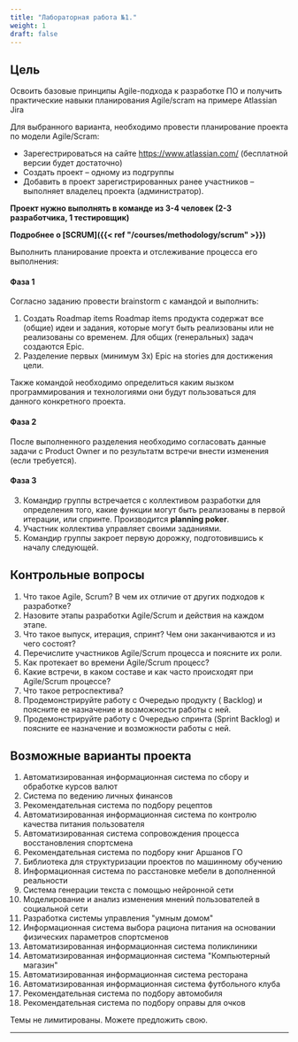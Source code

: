 ```yaml
---
title: "Лабораторная работа №1."
weight: 1
draft: false
---
```


## Цель
Освоить базовые принципы Agile-подхода к разработке ПО и получить практические навыки планирования Agile/scram на примере Atlassian Jira

Для выбранного варианта, необходимо провести планирование проекта по модели Agile/Scram:
* Зарегестрироваться на сайте https://www.atlassian.com/ (бесплатной версии будет достаточно)
* Создать проект – одному из подгруппы
* Добавить в проект зарегистрированных ранее участников – выполняет владелец проекта (администратор).

**Проект нужно выполнять в команде из 3-4 человек (2-3 разработчика, 1 тестировщик)**

**Подробнее о [SCRUM]({{< ref "/courses/methodology/scrum" >}})**


Выполнить планирование проекта и отслеживание процесса его выполнения:

#### Фаза 1

Согласно заданию провести brainstorm с камандой и выполнить:
1. Создать Roadmap items
Roadmap items продукта
содержат все (общие) идеи и задания, которые могут быть реализованы или не реализованы со временем. Для общих (генеральных) задач создаются Epic.
2. Разделение первых (минимум 3х) Epic на stories для достижения цели. 

Также командой необходимо определиться каким яызком программирования и технологиями они будут пользоваться для данного конкретного проекта.

#### Фаза 2
После выполненного разделения необходимо согласовать данные задачи с Product Owner и по результатм встречи внести изменения (если требуется).

#### Фаза 3
3. Командир группы встречается с коллективом разработки для определения того, какие функции могут быть реализованы в первой итерации, или спринте. Производится **planning poker**.
4. Участник коллектива управляет своими заданиями.
5. Командир группы закроет первую дорожку, подготовившись к началу следующей.

## Контрольные вопросы
1. Что такое Agile, Scrum? В чем их отличие от других подходов к разработке?
2. Назовите этапы разработки Agile/Scrum и действия на каждом этапе.
3. Что такое выпуск, итерация, спринт? Чем они заканчиваются и из чего состоят?
4. Перечислите участников Agile/Scrum процесса и поясните их роли.
5. Как протекает во времени Agile/Scrum процесс?
6. Какие встречи, в каком составе и как часто происходят при Agile/Scrum процессе?
7. Что такое ретроспектива?
8. Продемонстрируйте работу с Очередью продукту ( Backlog) и поясните ее
назначение и возможности работы с ней.
9. Продемонстрируйте работу с Очередью спринта (Sprint Backlog) и поясните ее
назначение и возможности работы с ней.

## Возможные варианты проекта
1.  Автоматизированная информационная система по сбору и обработке курсов валют
2. Система по ведению личных финансов
3. Рекомендательная система по подбору рецептов
4. Автоматизированная информационная система по контролю качества питания пользователя
5. Автоматизированная система сопровождения процесса восстановления спортсмена
6. Рекомендательная система по подбору книг Аршанов ГО
7. Библиотека для структуризации проектов по машинному обучению
8. Информационная система по расстановке мебели в дополненной реальности
9. Система генерации текста с помощью нейронной сети
10. Моделирование и анализ изменения мнений пользователей в социальной сети
11. Разработка системы управления "умным домом"
12. Информационная система выбора рациона питания на основании физических параметров спортсменов
13. Автоматизированная информационная система поликлиники
14. Автоматизированная информационная система "Компьютерный магазин"
15. Автоматизированная информационная система ресторана
16. Автоматизированная информационная система футбольного клуба
17. Рекомендательная система по подбору автомобиля
18. Рекомендательная система по подбору оправы для очков

Темы не лимитированы. Можете предложить свою.

---
